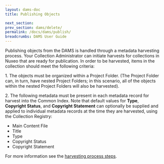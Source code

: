 ```yaml
---
layout: dams-doc
title: Publishing Objects

next_section: 
prev_section: dams/delete/
permalink: /docs/dams/publish/
breadcrumbs: DAMS User Guide
---
```


Publishing objects from the DAMS is handled through a metadata harvesting process.  Your Collection Administrator can initiate harvests for collections in Nuxeo that are ready for publication.  In order to be harvested, items in the collection should meet the following criteria:

<p>1. The objects must be organized within a Project Folder.  (The Project Folder can, in turn, have nested Project Folders; in this scenario, all of the objects within the nested Project Folders will also be harvested).</p>

<p>2. The following metadata must be present in each metadata record for harvest into the Common Index. Note that default values for <b>Type</b>, <b>Copyright Status</b>, and <b>Copyright Statement</b> can optionally be supplied and applied to individual metadata records at the time they are harvested, using the Collection Registry:</p>

* <a class="label">Main Content File</a>
* <a class="label">Title</a>
* <a class="label">Type</a>
* <a class="label">Copyright Status</a>
* <a class="label">Copyright Statement</a>

For more information see the <a href="https://registry.cdlib.org/documentation/docs/registry/start/">harvesting process steps</a>.

